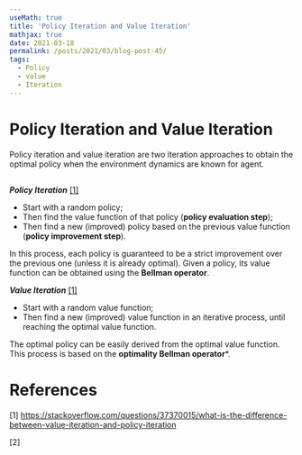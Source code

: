```yaml
---
useMath: true
title: 'Policy Iteration and Value Iteration'
mathjax: true
date: 2021-03-18
permalink: /posts/2021/03/blog-post-45/
tags:
  - Policy
  - value
  - Iteration
---
```


# Policy Iteration and Value Iteration

<!-- more -->

Policy iteration and value iteration are two iteration approaches to obtain the optimal policy when the environment dynamics are known for agent.

## 


***Policy Iteration*** [[1]](#1)

  - Start with a random policy;
  - Then find the value function of that policy (**policy evaluation step**);
  - Then find a new (improved) policy based on the previous value function (**policy improvement step**).

In this process, each policy is guaranteed to be a strict improvement over the previous one (unless it is already optimal). Given a policy, its value function can be obtained using the **Bellman operator**. 

***Value Iteration*** [[1]](#1)

  - Start with a random value function;
  - Then find a new (improved) value function in an iterative process, until reaching the optimal value function. 

The optimal policy can be easily derived from the optimal value function. This process is based on the **optimality Bellman operator***. 

# References

<a id="1">[1]</a> 
https://stackoverflow.com/questions/37370015/what-is-the-difference-between-value-iteration-and-policy-iteration

<a id="2">[2]</a> 


